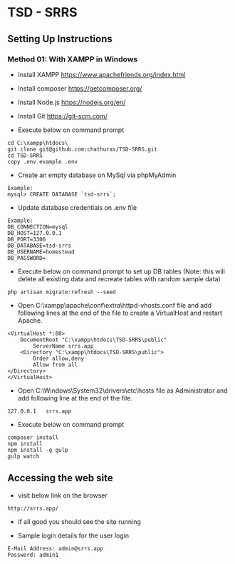 # TSD - SRRS

## Setting Up Instructions

### Method 01: With XAMPP in Windows

* Install XAMPP https://www.apachefriends.org/index.html
* Install composer https://getcomposer.org/
* Install Node.js https://nodejs.org/en/
* Install Git https://git-scm.com/

* Execute below on command prompt

```
cd C:\xampp\htdocs\
git clone git@github.com:chathuras/TSD-SRRS.git
cd TSD-SRRS
copy .env.example .env
```

* Create an empty database on MySql via phpMyAdmin

```
Example:
mysql> CREATE DATABASE `tsd-srrs`;
```

* Update database credentials on .env file
```
Example:
DB_CONNECTION=mysql
DB_HOST=127.0.0.1
DB_PORT=3306
DB_DATABASE=tsd-srrs
DB_USERNAME=homestead
DB_PASSWORD=
```

* Execute below on command prompt to set up DB tables
(Note: this will delete all existing data and recreate tables 
with random sample data)
```
php artisan migrate:refresh --seed
```

* Open C:\xampp\apache\conf\extra\httpd-vhosts.conf file and add following lines at the end of the file to create a
VirtualHost and restart Apache.
```apacheconfig
<VirtualHost *:80>
	DocumentRoot "C:\xampp\htdocs\TSD-SRRS\public"
		ServerName srrs.app
	<Directory "C:\xampp\htdocs\TSD-SRRS\public">
		Order allow,deny
		Allow from all
</Directory>
</VirtualHost>
```

* Open C:\Windows\System32\drivers\etc\hosts file as Administrator and add following line at the end of the file.
```
127.0.0.1   srrs.app
```

* Execute below on command prompt
```
composer install
npm install
npm install -g gulp
gulp watch
```

<!--
### Method 02: With Vagrant on Linux and Mac

* Install Virtualbox https://www.virtualbox.org/wiki/Downloads
* Install Vagrant https://www.vagrantup.com/
* Install Git

* Add below entry to the host file
```
192.168.10.10   srrs.app
```

* Navigate to the directory where you want to keep the project and execute below on command prompt
``` 
git clone git@github.com:chathuras/TSD-SRRS.git
cd TSD-SRRS
vagrant up
```

* Run
```
vagrant provision
vagrant up
vagrant ssh
cd tsd-srrs
composer install
npm install
gulp
```
* Setting Up DB
(Note: this will delete all existing data and recreate tables 
with random sample data)
```
php artisan migrate:refresh --seed
```
-->

## Accessing the web site 
* visit below link on the browser
```
http://srrs.app/
```

* if all good you should see the site running

* Sample login details for the user login
```
E-Mail Address: admin@srrs.app
Password: admin1
```